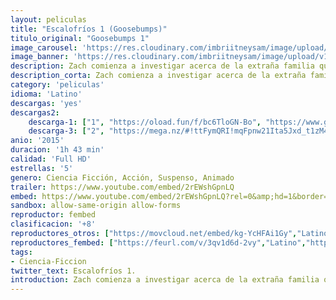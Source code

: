```yaml
---
layout: peliculas
title: "Escalofríos 1 (Goosebumps)"
titulo_original: "Goosebumps 1"
image_carousel: 'https://res.cloudinary.com/imbriitneysam/image/upload/v1544757230/escalofrios1-poster-min.jpg'
image_banner: 'https://res.cloudinary.com/imbriitneysam/image/upload/v1544757233/escalofrios1-banner-min.jpg'
description: Zach comienza a investigar acerca de la extraña familia que tiene al lado, y pronto descubre que Stine tiene un oscuro secreto, las criaturas de las historias que le hicieron famoso son reales, y Stine protege a sus lectores manteniéndolos encerrados en sus libros. Cuando todos los demonios de Stine son liberados involuntariamente de sus libros, la vida de Zach da un giro inesperado. En una alocada noche llena de aventuras Zach, Hannah, Champ y Stine tienen que hacer equipo y atrapar a todas las criaturas de la imaginación de Stine y devolverlos a los libros donde pertenecen, con el fin de salvar la ciudad.
description_corta: Zach comienza a investigar acerca de la extraña familia que tiene al lado, y pronto descubre que Stine tiene un oscuro secreto, las criaturas de las historias que le hicieron famoso son reales, y Stine protege a sus lectores manteniéndolos...
category: 'peliculas'
idioma: 'Latino'
descargas: 'yes'
descargas2:
    descarga-1: ["1", "https://oload.fun/f/bc6TloGN-Bo", "https://www.google.com/s2/favicons?domain=openload.co","OpenLoad","https://res.cloudinary.com/imbriitneysam/image/upload/v1541473684/mexico.png", "Latino", "Full HD"]
    descarga-3: ["2", "https://mega.nz/#!ttFymQRI!mqFpnw21Ita5Jxd_t1zM49ounqXqEc458v7jQUkZ194", "https://www.google.com/s2/favicons?domain=mega.nz","Mega","https://res.cloudinary.com/imbriitneysam/image/upload/v1541473684/mexico.png", "Latino", "Full HD"]
anio: '2015'
duracion: '1h 43 min'
calidad: 'Full HD'
estrellas: '5'
genero: Ciencia Ficción, Acción, Suspenso, Animado
trailer: https://www.youtube.com/embed/2rEWshGpnLQ
embed: https://www.youtube.com/embed/2rEWshGpnLQ?rel=0&amp;hd=1&border=0&wmode=opaque&enablejsapi=1&modestbranding=1&controls=1&showinfo=1
sandbox: allow-same-origin allow-forms
reproductor: fembed
clasificacion: '+8'
reproductores_otros: ["https://movcloud.net/embed/kg-YcHFAi1Gy","Latino","https://api.cuevana3.io/stream/index.php?file=ek5lbm9xYWNrS0xYMTZLa2xNbkdvY3ZTb3BtZng4TGp6ZFpobGFMUGtOelcwcUZmbWRIVzRkakVuS0JnbEplcG1KUnNZSlRTMGViVTBxZGdsdEhPb3R2VWVHdUx5Y2JlcHRSa1lLRFNsUT09","Latino","https://mstream.press/h4w7fg23doah","Latino","https://mstream.press/bubgkrjsc4bk","Latino"]
reproductores_fembed: ["https://feurl.com/v/3qv1d6d-2vy","Latino","https://feurl.com/v/k8q0es3z15514xl","Latino","https://feurl.com/v/059l1k-q7nv","Latino"]
tags:
- Ciencia-Ficcion
twitter_text: Escalofríos 1.
introduction: Zach comienza a investigar acerca de la extraña familia que tiene al lado, y pronto descubre que Stine tiene un oscuro secreto, las criaturas de las historias que le hicieron famoso son reales, y Stine protege a sus lectores manteniéndolos...
---
```












